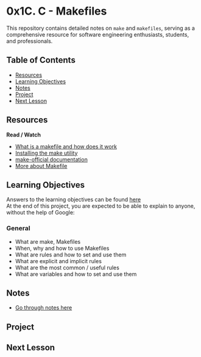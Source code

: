 # 0x1C. C - Makefiles 

This repository contains detailed notes on `make` and `makefiles`, serving as a comprehensive resource for software engineering enthusiasts, students, and professionals.

## Table of Contents
+ [Resources](#resources)
+ [Learning Objectives](#learning-objectives)
+ [Notes](#Notes)
+ [Project](#project)
+ [Next Lesson](#next-lesson)


## Resources
**Read / Watch**
- [What is a makefile and how does it work](https://opensource.com/article/18/8/what-how-makefile)
- [Installing the make utility](https://www.geeksforgeeks.org/how-to-install-make-on-ubuntu/)
- [make-official documentation](https://www.gnu.org/software/make/manual/html_node/)
- [More about Makefile](https://www.google.com/search?q=makefile)

## Learning Objectives
Answers to the learning objectives can be found [here](./learning_objectives)  
At the end of this project, you are expected to be able to explain to anyone, without the help of Google:

### General
- What are make, Makefiles
- When, why and how to use Makefiles
- What are rules and how to set and use them
- What are explicit and implicit rules
- What are the most common / useful rules
- What are variables and how to set and use them

## Notes
+ [Go through notes here](./notes.md)


## Project


## Next Lesson
[]() 
